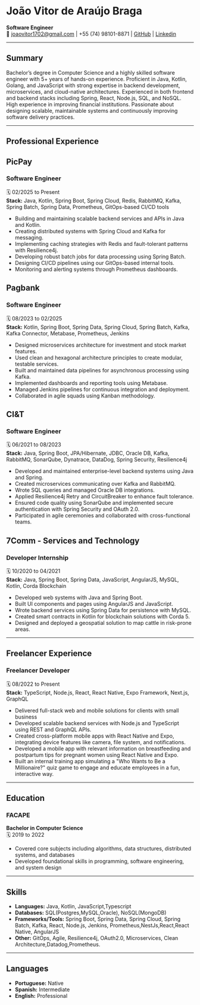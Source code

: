 # João Vitor de Araújo Braga
**Software Engineer**  
📧 joaovitor1702@gmail.com  | +55 (74) 98101-8871 | [GitHub](https://github.com/joaovitorbraga) | [Linkedin](https://www.linkedin.com/in/vitorbraga17/)

---

## Summary

Bachelor’s degree in Computer Science and a highly skilled software engineer with 5+ years of hands-on experience. Proficient in Java, Kotlin, Golang, and JavaScript with strong expertise in backend development, microservices, and cloud-native architectures. Experienced in both frontend and backend stacks including Spring, React, Node.js, SQL, and NoSQL. High experience in improving financial institutions. Passionate about designing scalable, maintainable systems and continuously improving software delivery practices.

---

## Professional Experience

## PicPay  
### Software Engineer  
🗓️ 02/2025 to Present  
**Stack:** Java, Kotlin, Spring Boot, Spring Cloud, Redis, RabbitMQ, Kafka, Spring Batch, Spring Data, Prometheus, GitOps-based CI/CD tools  
- Building and maintaining scalable backend services and APIs in Java and Kotlin.  
- Creating distributed systems with Spring Cloud and Kafka for messaging.  
- Implementing caching strategies with Redis and fault-tolerant patterns with Resilience4j.  
- Developing robust batch jobs for data processing using Spring Batch.  
- Designing CI/CD pipelines using our GitOps-based internal tools.  
- Monitoring and alerting systems through Prometheus dashboards.

## Pagbank  
### Software Engineer  
🗓️ 08/2023 to 02/2025  
**Stack:** Kotlin, Spring Boot, Spring Data, Spring Cloud, Spring Batch, Kafka, Kafka Connector, Metabase, Prometheus, Jenkins  
- Designed microservices architecture for investment and stock market features.  
- Used clean and hexagonal architecture principles to create modular, testable services.  
- Built and maintained data pipelines for asynchronous processing using Kafka.  
- Implemented dashboards and reporting tools using Metabase.  
- Managed Jenkins pipelines for continuous integration and deployment.  
- Collaborated in agile squads using Kanban methodology.

## CI&T  
### Software Engineer    
🗓️ 06/2021 to 08/2023  
**Stack:** Java, Spring Boot, JPA/Hibernate, JDBC, Oracle DB, Kafka, RabbitMQ, SonarQube, Dynatrace, DataDog, Spring Security, Resilience4j  
- Developed and maintained enterprise-level backend systems using Java and Spring.  
- Created microservices communicating over Kafka and RabbitMQ.  
- Wrote SQL queries and managed Oracle DB integrations.  
- Applied Resilience4j Retry and CircuitBreaker to enhance fault tolerance.  
- Ensured code quality using SonarQube and implemented secure authentication with Spring Security and OAuth 2.0.  
- Participated in agile ceremonies and collaborated with cross-functional teams.

## 7Comm - Services and Technology  
### Developer Internship  
🗓️ 10/2020 to 04/2021  
**Stack:** Java, Spring Boot, Spring Data, JavaScript, AngularJS, MySQL, Kotlin, Corda Blockchain  
- Developed web systems with Java and Spring Boot.  
- Built UI components and pages using AngularJS and JavaScript.  
- Wrote backend services using Spring Data for persistence with MySQL.  
- Created smart contracts in Kotlin for blockchain solutions with Corda 5.  
- Designed and deployed a geospatial solution to map cattle in risk-prone areas.

---

## Freelancer Experience

### Freelancer Developer  
🗓️ 08/2022 to Present   
**Stack:** TypeScript, Node.js, React, React Native, Expo Framework, Next.js, GraphQL
- Delivered full-stack web and mobile solutions for clients with small business
- Developed scalable backend services with Node.js and TypeScript using REST and GraphQL APIs.  
- Created cross-platform mobile apps with React Native and Expo, integrating device features like camera, file system, and notifications.  
- Developed a mobile app with relevant information on breastfeeding and postpartum tips for pregnant women using React Native and Expo.  
- Built an internal training app simulating a "Who Wants to Be a Millionaire?" quiz game to engage and educate employees in a fun, interactive way.

---

## Education

### FACAPE  
**Bachelor in Computer Science**  
🗓️ 2019 to 2022  
- Covered core subjects including algorithms, data structures, distributed systems, and databases  
- Developed foundational skills in programming, software engineering, and system design

---

## Skills

- **Languages:** Java, Kotlin, JavaScript,Typescript
- **Databases:** SQL(Postgres,MySQL,Oracle), NoSQL(MongoDB) 
- **Frameworks/Tools:** Spring Boot, Spring Data, Spring Cloud, Spring Batch, Kafka, React, Node.js, Jenkins, Prometheus,NestJs,React,React Native, AngularJS
- **Other:** GitOps, Agile, Resilience4j, OAuth2.0, Microservices, Clean Architecture,Datadog,Prometheus.

---

## Languages

- **Portuguese:** Native  
- **Spanish:** Intermediate   
- **English:** Professional  